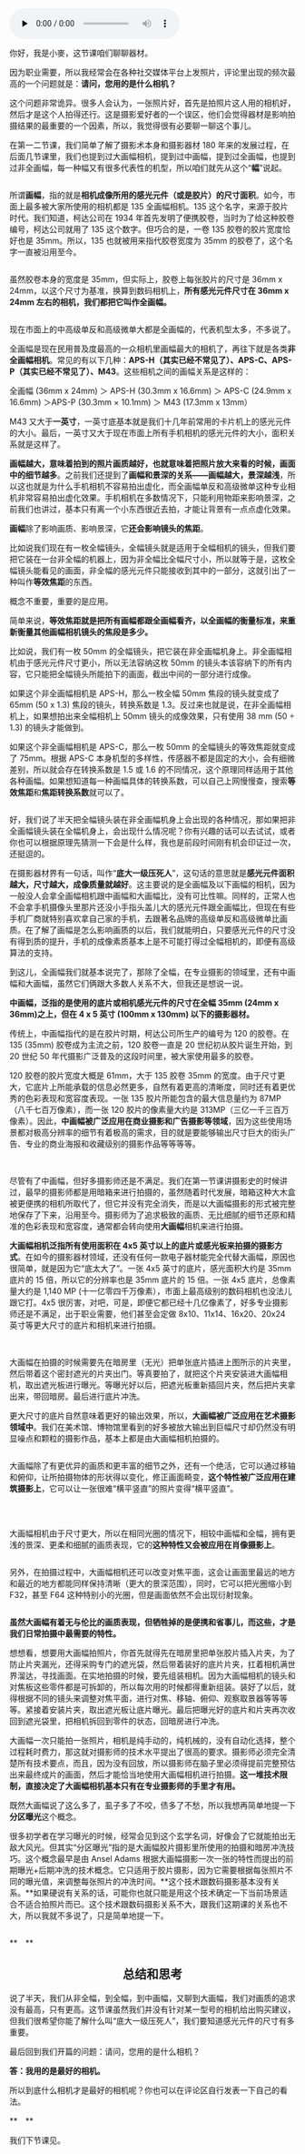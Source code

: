 <audio id="audio" title="08 | 拍摄设备选择（上）：都有什么相机？" controls="" preload="none"><source id="mp3" src="https://static001.geekbang.org/resource/audio/4e/94/4efd1c04d46437d7058049ef81a39794.mp3"></audio>

你好，我是小麥，这节课咱们聊聊器材。

因为职业需要，所以我经常会在各种社交媒体平台上发照片，评论里出现的频次最高的一个问题就是：**请问，您用的是什么相机？**

这个问题非常诡异。很多人会认为，一张照片好，首先是拍照片这人用的相机好，然后才是这个人拍得还行。这是摄影爱好者的一个误区，他们会觉得器材是影响拍摄结果的最重要的一个因素，所以，我觉得很有必要聊一聊这个事儿。

在第一二节课，我们简单了解了摄影术本身和摄影器材 180 年来的发展过程，在后面几节课里，我们也提到过大画幅相机，提到过中画幅，提到过全画幅，也提到过非全画幅，每一种幅又有很多代表性的机型，所以咱们就先从这个“**幅**”说起。

<img src="https://static001.geekbang.org/resource/image/00/8c/001b322230f8097cf355b476c660878c.jpeg" alt="">

所谓**画幅**，指的就是**相机成像所用的感光元件（或是胶片）的尺寸面积**。如今，市面上最多被大家所使用的相机都是 135 全画幅相机。135 这个名字，来源于胶片时代。我们知道，柯达公司在 1934 年首先发明了便携胶卷，当时为了给这种胶卷编号，柯达公司就用了 135 这个数字。但巧合的是，一卷 135 胶卷的胶片宽度恰好也是 35mm。所以，135 也就被用来指代胶卷宽度为 35mm 的胶卷了，这个名字一直被沿用至今。

<img src="https://static001.geekbang.org/resource/image/6d/9a/6da92302dfe3e61180476dc8a7c4329a.jpg" alt="" title="一卷 135 胶卷，它的宽度是 35mm">

虽然胶卷本身的宽度是 35mm，但实际上，胶卷上每张胶片的尺寸是 36mm x 24mm，以这个尺寸为基准，换算到数码相机上，**所有感光元件尺寸在 36mm x 24mm 左右的相机，我们都把它叫作全画幅。**

<img src="https://static001.geekbang.org/resource/image/da/90/da5044a8da34de3350e88df469c2eb90.png" alt="" title="一张 135 胶卷上的照片，它的成像面积是 36mm X 24mm，包含前后共八个齿孔[br]这一成像尺寸一直被沿用至今，成了今天的全画幅 (Full Frame)">

现在市面上的中高级单反和高级微单大都是全画幅的，代表机型太多，不多说了。

全画幅是现在民用普及度最高的一众相机里画幅最大的相机了，再往下就是各类**非全画幅相机**。常见的有以下几种：**APS-H（其实已经不常见了）、APS-C、APS-P（其实已经不常见了）、M43**。这些相机之间的画幅关系是这样的：

全画幅 (36mm x 24mm) ＞ APS-H (30.3mm x 16.6mm) ＞ APS-C (24.9mm x 16.6mm) ＞APS-P (30.3mm × 10.1mm) ＞ M43 (17.3mm x 13mm）

M43 又大于**一英寸**，一英寸底基本就是我们十几年前常用的卡片机上的感光元件的大小。最后，一英寸又大于现在市面上所有手机相机的感光元件的大小，面积关系就是这样了。

**画幅越大，意味着拍到的照片画质越好，也就意味着把照片放大来看的时候，画面中的细节越多**。之前我们还提到了**画幅和景深的关系——画幅越大，景深越浅**，所以这也就是为什么手机相机不容易拍出虚化，而全画幅单反和高级微单这种专业相机非常容易拍出虚化效果。手机相机在多数情况下，只能利用物距来影响景深，之前我们也讲过，基本只有离一个小东西很近去拍，才能让背景有一点点虚化效果。

**画幅**除了影响画质、影响景深，它**还会影响镜头的焦距**。

比如说我们现在有一枚全幅镜头，全幅镜头就是适用于全幅相机的镜头，但我们要把它装在一台非全幅的机器上，因为非全幅比全幅尺寸小，所以就等于是，这枚全幅镜头能看见的画面，非全幅的感光元件只能接收到其中的一部分，这就引出了一种叫作**等效焦距**的东西。

概念不重要，重要的是应用。

简单来说，**等效焦距就是把所有画幅都跟全画幅看齐，以全画幅的衡量标准，来重新衡量其他画幅相机镜头的焦段是多少。**

比如说，我们有一枚 50mm 的全幅镜头，把它装在非全画幅机身上。非全画幅相机由于感光元件尺寸更小，所以无法容纳这枚 50mm 的镜头本该容纳下的所有内容，它只能把全幅镜头所能拍下的画面，截出中间的一部分进行成像。

如果这个非全画幅相机是 APS-H，那么一枚全幅 50mm 焦段的镜头就变成了 65mm (50 x 1.3) 焦段的镜头，转换系数是 1.3。反过来也就是说，在非全画幅相机上，如果想拍出来全幅相机上 50mm 镜头的成像效果，只有使用 38 mm (50 ÷ 1.3) 的镜头才能做到。

如果这个非全画幅相机是 APS-C，那么一枚 50mm 的全幅镜头的等效焦距就变成了 75mm。根据 APS-C 本身机型的多样性，传感器不都是固定的大小，会有细微差别，所以就会存在转换系数是 1.5 或 1.6 的不同情况，这个原理同样适用于其他各种画幅。如果想知道每一种画幅具体的转换系数，可以自己上网慢慢查，搜索**等效焦距**和**焦距转换系数**就可以了。

<img src="https://static001.geekbang.org/resource/image/96/20/967941684fe43983687883b1e4e10020.png" alt="">

好，我们说了半天把全幅镜头装在非全画幅机身上会出现的各种情况，那如果把非全画幅镜头装在全幅机身上，会出现什么情况呢？你有兴趣的话可以去试试，或者你也可以根据原理先猜测一下会是什么样，我也是前段时间刚有机会印证过一次，还挺逗的。

在摄影器材界有一句话，叫作“**底大一级压死人**”，这句话的意思就是**感光元件面积越大，尺寸越大，成像质量就越好**。这主要说的是全画幅及以下画幅的相机，因为一般没人会拿全画幅相机跟中画幅和大画幅比，没有可比性嘛。同样的，正常人也不会拿手机摄像头里那片还没小手指头盖儿大的感光元件跟全画幅比，但现在有些手机厂商就特别喜欢拿自己家的手机，去跟著名品牌的高级单反和高级微单比画质。在了解了画幅是怎么影响画质的以后，我们就能明白，只要感光元件的尺寸没有得到质的提升，手机的成像素质基本上是不可能打得过全幅相机的，即便有高级算法的支持。

到这儿，全画幅我们就基本说完了，那除了全幅，在专业摄影的领域里，还有中画幅和大画幅，虽然它们俩跟大多数人关系不大，但我还是想说一说。

**中画幅，泛指的是使用的底片或相机感光元件的尺寸在全幅 35mm (24mm x 36mm)之上，但在 4 x 5 英寸 (100mm x 130mm) 以下的摄影器材。**

传统上，中画幅指代的是在胶片时期，柯达公司所生产的编号为 120 的胶卷。在 135 (35mm) 胶卷成为主流之前，120 胶卷一直是 20 世纪初从胶片诞生开始，到 20 世纪 50 年代摄影广泛普及的这段时间里，被大家使用最多的胶卷。

120 胶卷的胶片宽度大概是 61mm，大于 135 胶卷 35mm 的宽度。由于尺寸更大，它底片上所能承载的信息必然更多，自然有着更高的清晰度，同时还有着更优秀的色彩表现和宽容度表现。一张 135 胶片所能包含的最大信息量约为 87MP（八千七百万像素），而一张 120 胶片的像素量大约是 313MP（三亿一千三百万像素）。因此，**中画幅被广泛应用在商业摄影和广告摄影等领域**，因为这些使用场景都对极高分辨率的细节有着极高的需求，目的就是要能够输出尺寸巨大的街头广告、专业的商业海报和收藏级别的摄影作品等等等等。

<img src="https://static001.geekbang.org/resource/image/92/3b/92a6c72e43923a5bf7c443eeb495d93b.jpg" alt="" title="各种 120 胶卷，从左至右分别为[br]Kodak Tri-X 400[br]Fuji Velvia 100[br]Kodak Ektar 100[br]Kodak Portra 160 VC">

<img src="https://static001.geekbang.org/resource/image/6c/95/6cd6df29523ae24af9293b393063a395.jpg" alt="" title="同为 Kodak Portra 160 胶卷[br]120 制式与 135 制式的胶卷大小比较">

<img src="https://static001.geekbang.org/resource/image/39/a1/3910fe936b01889d7efcd88c9e9281a1.jpg" alt="" title="此类大型广告海报的制作[br]一般均由中画幅/大画幅相机拍摄制作而成[br]只有中画幅以上尺寸的相机[br]才能保证图片放大到这般尺寸后[br]依旧能保有丰富的细节">

<img src="https://static001.geekbang.org/resource/image/59/76/59203a362acc9016bebb009fe8355976.jpg" alt="" title="周杰伦新歌《说好不哭》的 MV 里出现的哈苏 (Hasselblad) 相机[br]是很典型的中画幅相机">

<img src="https://static001.geekbang.org/resource/image/91/c0/911090aaebbeb9c11e68a052091799c0.jpg" alt="" title="图左是一台中画幅数码后背的电子感光元件[br]图右是全画幅数码相机的感光元件">

尽管有了中画幅，但好多摄影师还是不满足。我们在第一节课讲摄影史的时候讲过，最早的摄影师都是用暗箱来进行拍摄的，虽然随着时代发展，暗箱这种大木盒被更便携的相机所取代了，但它并没有完全消失，而是以大画幅摄影的形式被完整地保存了下来，沿用至今。摄影师为了追求极致的画质、无比细腻的细节还原和精准的色彩表现和宽容度，通常都会转向使用**大画幅**相机来进行拍摄。

**大画幅相机泛指所有使用面积在 4x5 英寸以上的底片或感光板来拍摄的摄影方式**。在如今的摄影器材领域，还没有任何一款电子器材能完全代替大画幅，原因也很简单，就是因为它“底太大了”。一张 4x5 英寸的底片，感光面积大约是 35mm 底片的 15 倍，所以它的分辨率也是 35mm 底片的 15 倍。一张 4x5 底片，总像素量大约是 1,140 MP (十一亿零四千万像素），市面上最高级别的数码相机也没法儿跟它打。4x5 很厉害，对吧，可是，即便它都已经十几亿像素了，好多专业摄影师还是不满足，出于职业需要，他们甚至会定做 8x10、11x14、16x20、20x24 英寸等更大尺寸的底片和相机来进行拍摄。

<img src="https://static001.geekbang.org/resource/image/2b/d8/2b931e02805e0eb9337dbe539e1d85d8.jpg" alt="" title="从左至右分别为：[br]4x5大画幅相机，哈苏中画幅相机，尼康全幅 35mm 相机，Mamiya 双反中画幅相机">

<img src="https://static001.geekbang.org/resource/image/91/08/915f96eec34b0c5791676b081cb39408.jpg" alt="" title="胶片大小对比[br]从左至右分别为：135，120，4x5页片">

<img src="https://static001.geekbang.org/resource/image/8b/ec/8b685527526877ccda5b5289a36283ec.jpg" alt="" title="Andy Warhol 与他身后宝丽来公司所生产的 Polaroid 20x24 (51cm x 61cm) 大画幅相机，重达 107 公斤，使用20x24 英寸大小的底片进行拍摄，需配合滑轮、滑轨、起落承重架使用。">

<img src="https://static001.geekbang.org/resource/image/8b/a7/8bf2374e1329fa8a5d1918e6d00919a7.jpg" alt="">

大画幅在拍摄的时候需要先在暗房里（无光）把单张底片插进上图所示的片夹里，然后带着这个密封遮光的片夹出门。等真要拍了，就把这个片夹安装进大画幅相机，取出遮光板进行曝光。等曝光好以后，把遮光板重新插回片夹，然后把片夹拿出来，带回暗房。最后进行底片冲洗。

更大尺寸的底片自然意味着更好的输出效果，所以，**大画幅被广泛应用在艺术摄影领域中**。我们在美术馆、博物馆里看到的好多被放大输出到巨幅尺寸却仍然没有明显噪点和颗粒的摄影作品，基本上都是由大画幅相机拍摄的。

<img src="https://static001.geekbang.org/resource/image/44/57/44056fe1c11e06cf322bad32a668be57.jpg" alt="" title="Andreas Gursky 所拍摄的莱茵河景观[br]典型的大画幅摄影作品，在被放大到 2.5m x 4m 的巨幅尺寸时，依旧能清晰地看见画面中的每处细节而无任何失真和噪点，使人产生身临其境和超现实的视觉观感。">

大画幅除了有更优异的画质和更丰富的细节之外，还有一个绝活，它可以通过移轴和俯仰，让所拍摄物体的形状得以变化，修正画面畸变，**这个特性被广泛应用在建筑摄影上**，它可以让一张很难“横平竖直”的照片变得“横平竖直”。

<img src="https://static001.geekbang.org/resource/image/f6/1e/f6955f34a7011aa77c8ebf37f9da071e.jpg" alt="" title="在俯仰状态下的大画幅相机[br]
最左侧为镜头，最右侧为对焦屏。通过改变对焦屏和镜头之间所成的角度，人为更改对焦平面，调整画面，使得画面达到零畸变的效果。">

<img src="https://static001.geekbang.org/resource/image/79/01/794cbe48938795393f1c46393125fc01.jpg" alt="" title="Mark Power[br]典型的大画幅建筑景观类摄影作品。经过畸变修正后达到完全横平竖直的视觉效果，建筑物的上半部分要明显大于建筑物的下半部分。而且在输出放大到足够大尺寸时，我们甚至能看清大楼窗户里面的陈设细节。">

<img src="https://static001.geekbang.org/resource/image/76/54/76a39cb78474668fda89ed9e673f3354.jpg" alt="" title="Tom Elberle[br]典型的大画幅建筑景观类摄影作品。经过畸变修正后达到完全横平竖直的视觉效果，建筑物的上半部分要明显大于建筑物的下半部分，与画面右下角小小的情侣形成鲜明对比，营造出恢弘的视觉效果。">

大画幅相机由于尺寸更大，所以在相同光圈的情况下，相较中画幅和全幅，拥有更浅的景深、更柔和细腻的画质表现，它的**这种特性又会被应用在肖像摄影上**。

<img src="https://static001.geekbang.org/resource/image/f1/11/f14cdeb0ed464f54a6e739dcd9c6ad11.jpg" alt="" title="Sally Mann 使用大画幅相机拍摄的儿童肖像，细节质感无与伦比。">

另外，在拍摄过程中，大画幅相机还可以改变对焦平面，这会让画面里最远的地方和最近的地方都能同样保持清晰（更大的景深范围），同时，它可以把光圈缩小到 F32，甚至 F64 这种特别小的光圈，但是画面依然不会出现衍射现象。

<img src="https://static001.geekbang.org/resource/image/a3/4e/a3c6d9a3ff2c0988fdf223ce969d954e.jpg" alt="" title="Bill Brandt[br]在拍摄过程中，人为改变相机的对焦平面，让镜头与焦平面处在不同水平面上，使得近处的人脸和远处的楼房都能保持相对清晰，恰当地利用了大画幅的光学特性。这类全景深照片是其他相机所不能做到的，除非依靠后期合成。">

**虽然大画幅有着无与伦比的画质表现，但牺牲掉的是便携和省事儿，而这些，才是我们日常拍摄中最需要的特性。**

想想看，想要用大画幅拍照片，你首先就得先在暗房里把单张胶片插入片夹，为了防止片夹漏光，还得采购专门的遮光袋，然后带着装好的底片片夹，扛着相机满世界溜达，寻找画面。在实地拍摄的时候，要先组装相机。因为大画幅相机的镜头和对焦板这些零件都是可拆卸的，所以每次用的时候都得重新组装。装好了以后，就得根据不同的镜头来调整对焦平面，进行对焦、移轴、俯仰、观察取景器等等等等。紧接着安装片夹，取出遮光板让底片曝光。最后把曝光好的底片和片夹再次收回到遮光袋里，把相机拆回到零件的状态，回暗房进行冲洗。

大画幅一次只能拍一张照片，相机是纯手动的，纯机械的，没有自动化选择，整个过程耗时费力，那这就对摄影师的技术水平提出了很高的要求。摄影师必须完全清楚所有技术要点，而且，因为没有回放，所以摄影师在脑子里必须得提前完整预估出来最终成片的画面，然后才能恰当地使用大画幅相机进行拍摄。**这一堆技术限制，直接决定了大画幅相机基本只有在专业摄影师的手里才有用。**

既然大画幅说了这么多了，虱子多了不咬，债多了不愁，所以我想再简单地提一下**分区曝光**这个概念。

很多初学者在学习曝光的时候，经常会见到这个玄学名词，好像会了它就能拍出无敌大风光。但其实“分区曝光”指的是大画幅胶片摄影里所使用的拍摄和暗房冲洗技巧。这个概念最早是由 Ansel Adams 根据大画幅摄影一次一张的特性而提出的前期曝光+后期冲洗的技术概念。它只适用于胶片摄影，因为它需要根据每张照片不同的曝光值，来调整每张照片的冲洗时间。**这个技术跟数码摄影基本没有关系。**如果硬说有关系的话，可能你也就只能是用这个技术确定一下当前场景适合不适合拍照片而已。这个技术跟数码摄影关系不大，跟我们这期课的关系也不大，所以我就不多说了，只是简单地提一下。

<img src="https://static001.geekbang.org/resource/image/04/69/0431572da482b8f53f378678a8cbc169.jpg" alt="">

**　**

## <center>总结和思考</center>

说了半天，我们从非全幅，到全幅，到中画幅，又聊到大画幅，我们对画质的追求没有最高，只有更高。这节课虽然我们并没有针对某一型号的相机给出购买建议，但我们很希望你能了解什么叫“底大一级压死人”，我们要知道感光元件的尺寸有多重要。

最后回到我们开篇的问题：请问，您用的是什么相机？

**答：我用的是最好的相机。**

所以到底什么相机才是最好的相机呢？你也可以在评论区自行发表一下自己的看法。

**　**

我们下节课见。
